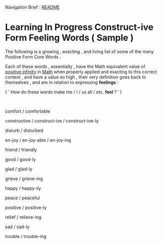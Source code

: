 Navigation Brief : [README](README.md)

# Learning In Progress Construct-ive Form Feeling Words ( Sample )

The following is a growing , exacting , and living list of some of the many Positive Form Core Words .

Each of these words , essentially , have the Math equivalent value of [positive infinity](https://en.wikipedia.org/wiki/Infinity) in [Math](https://en.wikipedia.org/wiki/Math) when properly applied and exacting to this correct context , and have a value so high , their very definition goes back to themselves , and are in relation to expressing **feelings** :

( ' How do these words make me / I / us all / etc.  **feel** ? ' )


<br />

comfort / comfortable

constructive / construct-ive / construct-ive-ly

disturb / disturbed

en-joy / en-joy-able / en-joy-ing

friend / friendly

good / good-ly

glad / glad-ly

grieve / grieve-ing

happy / happy-ily

peace / peaceful

positive / positive-ly

relief / relieve-ing

sad / sad-ly

trouble / trouble-ing
